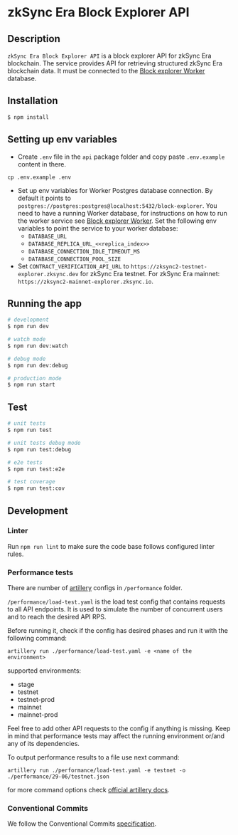 # zkSync Era Block Explorer API
## Description

`zkSync Era Block Explorer API` is a block explorer API for zkSync Era blockchain.
The service provides API for retrieving structured zkSync Era blockchain data. It must be connected to the [Block explorer Worker](https://github.com/matter-labs/block-explorer-worker) database.

## Installation

```bash
$ npm install
```

## Setting up env variables

- Create `.env` file in the `api` package folder and copy paste `.env.example` content in there.
```
cp .env.example .env
```
- Set up env variables for Worker Postgres database connection. By default it points to `postgres://postgres:postgres@localhost:5432/block-explorer`.
You need to have a running Worker database, for instructions on how to run the worker service see [Block explorer Worker](https://github.com/matter-labs/block-explorer-worker). Set the following env variables to point the service to your worker database:
  - `DATABASE_URL`
  - `DATABASE_REPLICA_URL_<<replica_index>>`
  - `DATABASE_CONNECTION_IDLE_TIMEOUT_MS`
  - `DATABASE_CONNECTION_POOL_SIZE`
- Set `CONTRACT_VERIFICATION_API_URL` to `https://zksync2-testnet-explorer.zksync.dev` for zkSync Era testnet. For zkSync Era mainnet: `https://zksync2-mainnet-explorer.zksync.io`.

## Running the app

```bash
# development
$ npm run dev

# watch mode
$ npm run dev:watch

# debug mode
$ npm run dev:debug

# production mode
$ npm run start
```

## Test

```bash
# unit tests
$ npm run test

# unit tests debug mode
$ npm run test:debug

# e2e tests
$ npm run test:e2e

# test coverage
$ npm run test:cov
```

## Development

### Linter
Run `npm run lint` to make sure the code base follows configured linter rules.

### Performance tests
There are number of [artillery](https://www.artillery.io/docs) configs in `/performance` folder. 

`/performance/load-test.yaml` is the load test config that contains requests to all API endpoints. It is used to simulate the number of concurrent users and to reach the desired API RPS.

Before running it, check if the config has desired phases and run it with the following command:

```
artillery run ./performance/load-test.yaml -e <name of the environment>
```

supported environments:
* stage
* testnet
* testnet-prod
* mainnet
* mainnet-prod

Feel free to add other API requests to the config if anything is missing. Keep in mind that performance tests may affect the running environment or/and any of its dependencies.

To output performance results to a file use next command:
```
artillery run ./performance/load-test.yaml -e testnet -o ./performance/29-06/testnet.json
```

for more command options check [official artillery docs](https://www.artillery.io/docs).

### Conventional Commits
We follow the Conventional Commits [specification](https://www.conventionalcommits.org/en/v1.0.0/#specification).